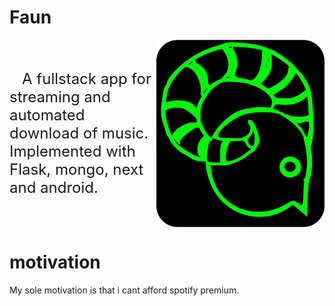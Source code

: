 # **Faun**

<div style="display:flex;flex-direction:row; align-items: center;justify-content:space-between">
    <div>
        <span style="font-size: 24px;margin:20px">A fullstack app for streaming and automated download of music. Implemented with Flask, mongo, next and android.
</span>
    </div>
    <img src="faun.svg" style="display:flex;flex-direction:row;justify-self:center;align-self:center;width:300px;height:300px"></div></div>

# motivation

My sole motivation is that i cant afford spotify premium.



